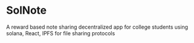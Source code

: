 # SolNote
A reward based note sharing decentralized app for college students using solana, React, IPFS for file sharing protocols 
